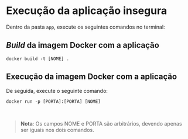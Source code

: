 # Execução da aplicação insegura

Dentro da pasta ```app```, execute os seguintes comandos no terminal:
## *Build* da imagem Docker com a aplicação

```docker build -t [NOME] .```

## Execução da imagem Docker com a aplicação
De seguida, execute o seguinte comando:

```docker run -p [PORTA]:[PORTA] [NOME]```

</br>

>**Nota**: Os campos NOME e PORTA são arbitrários, devendo apenas ser iguais nos dois comandos.